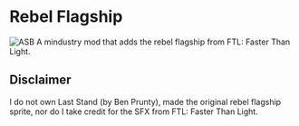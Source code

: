 # Rebel Flagship
![ASB](https://user-images.githubusercontent.com/59265546/137558617-4f77a7ae-1eb9-44ad-b1a2-a0cb5fe206ed.png)
A mindustry mod that adds the rebel flagship from FTL: Faster Than Light.



## Disclaimer
I do not own Last Stand (by Ben Prunty), made the original rebel flagship sprite, nor do I take credit for the SFX from FTL: Faster Than Light.
